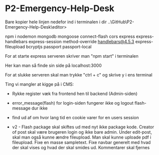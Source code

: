 # P2-Emergency-Help-Desk

<!-- CMS packages -->
Bare kopier hele linjen nedefor ind i terminalen i dir ..\GitHub\P2-Emergency-Help-Desk\editor\>

npm i nodemon mongodb mongoose connect-flash cors express express-handlebars express-session method-override handlebars@4.5.3 express-fileupload bcryptjs passport passport-local



For at starte express serveren skriver man "npm start" i terminalen

Her kan man så finde sin side på localhost:3000

For at slukke serveren skal man trykke "ctrl + c" og skrive y i ens terminal


Ting vi mangler at kigge på i CMS:
- Rykke register væk fra frontend hen til backend (Admin-siden)
- error_message(flash) for login-siden fungerer ikke og logout flash-message dur ikke
- find ud af om hvor lang tid en cookie varer for en users session

- v2 -
Flash package skal skiftes ud med nyt ikke package kode.
Creator of post skal være brugeren login og ikke bare admin.
Under edit-post, skal man også kunne ændre fileupload.
Man skal kunne uploade pdf i fileupload.
Fixe en masse sampletext.
Fixe navbar generelt med hvad der skal vises og hvad der skal smides ud.
Kommentarer skal fjernes
